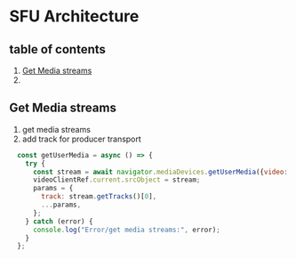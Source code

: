 # SFU Architecture

## table of contents

  1. [Get Media streams](Get-Media-streams)
  2.

## Get Media streams

1. get media streams
2. add track for producer transport

```js
  const getUserMedia = async () => {
    try {
      const stream = await navigator.mediaDevices.getUserMedia({video: true });
      videoClientRef.current.srcObject = stream;
      params = {
        track: stream.getTracks()[0],
        ...params,
      };
    } catch (error) {
      console.log("Error/get media streams:", error);
    }
  };
```



